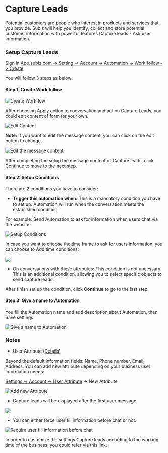 # Capture Leads

Potential customers are people who interest in products and services that you provide. Subiz will help you identify, collect and store potential customer information with powerful features Capture leads - Ask user information.

### Setup Capture Leads

Sign in [App.subiz.com -&gt; Setting -&gt; Account -&gt; Automation -&gt; Work follow -&gt; Create](https://app.subiz.com/settings/automation-workflow).

You will follow 3 steps as below:

#### Step 1: Create Work follow

![Create Workflow](../../../.gitbook/assets/tao-automation%20%281%29.png)

After choosing Apply action to conversation and action Capture Leads, you could edit content of form for your own.

![Edit Content](../../../.gitbook/assets/edit-form-hoi-thong-tin.png)

**Note:** If you want to edit the message content, you can click on the edit button to change.

![Edit the message content](../../../.gitbook/assets/tuy-chinh-title.png)

After completing the setup the message content of Capture leads, click Continue to move to the next step.

#### Step 2: Setup Conditions

There are 2 conditions you have to consider: 

* **Trigger this automation when:** This is a mandatory condition you have to set up. Automation will run when the conversation meets the established condition. 

For example: Send Automation to ask for information when users chat via the website.

![Setup Conditions](../../../.gitbook/assets/dk-automation.png)

In case you want to choose the time frame to ask for users information, you can choose to Add time conditions:

![](../../../.gitbook/assets/dk-automation1.png)

* On conversations with these attributes: This condition is not uncessary. This is an additional condition, allowing you to select specific objects to send capture leads. 

After finish set up the condition, click **Continue** to go to the last step.

#### Step 3: Give a name to Automation 

You fill the Automation name and add description about Automation, then Save settings.

![Give a name to Automation](../../../.gitbook/assets/luu-ten-automation.png)

### Notes 

* User Attribute \([Details](https://help-en.subiz.com/optimise-the-use-of-subiz/managing-data/users-attributes)\) 

Beyond the default information fields: Name, Phone number, Email, Address. You can add new attribute depending on your business user information needs:

[Settings -&gt; Account -&gt; User Attribute](https://app.subiz.com/settings/user-attributes) -&gt; New Attribute

![Add new Attribute ](../../../.gitbook/assets/truong-du-lieu-moi.png)

* Capture leads will be displayed after the first user message.

![](../../../.gitbook/assets/replycaptureleads_en.png)

* You can either force user fill information before chat or not.

![Require user fill information before chat](../../../.gitbook/assets/bat-buoc-dien-thong-tin.png)

In order to customize the settings Capture leads according to the working time of the business, you could refer via this link.







